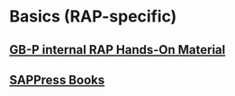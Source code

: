 # Basics (RAP-specific)

## [GB-P internal RAP Hands-On Material](https://github.com/msg-CareerPaths/sap-rap-persona/blob/main/chapters/004-Basics-(specific)/004a-internal-Material.md)

## [SAPPress Books](https://github.com/msg-CareerPaths/sap-rap-persona/blob/main/chapters/004-Basics-(specific)/004b-SAPPress.md)
